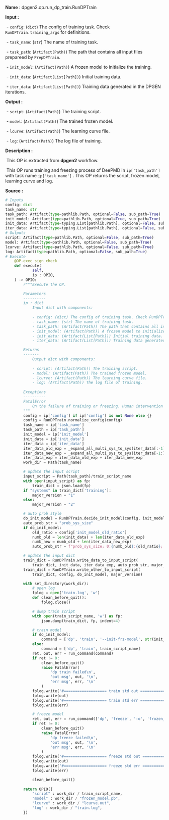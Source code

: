 **Name** : dpgen2.op.run_dp_train.RunDPTrain

**Input :** 

​            \- `config`: (`dict`) The config of training task. Check `RunDPTrain.training_args` for definitions.

​            \- `task_name`: (`str`) The name of training task.

​            \- `task_path`: (`Artifact(Path)`) The path that contains all input files prepareed by `PrepDPTrain`.

​            \- `init_model`: (`Artifact(Path)`) A frozen model to initialize the training.

​            \- `init_data`: (`Artifact(List[Path])`) Initial training data.

​            \- `iter_data`: (`Artifact(List[Path])`) Training data generated in the DPGEN iterations.

**Output :**

​            \- `script`: (`Artifact(Path)`) The training script.

​            \- `model`: (`Artifact(Path)`) The trained frozen model.

​            \- `lcurve`: (`Artifact(Path)`) The learning curve file.

​            \- `log`: (`Artifact(Path)`) The log file of training.

**Description :**

​			This OP is extracted from **dpgen2** workflow.

​			This OP runs training and freezing process of DeePMD in `ip['task_path']` with task name  `ip['task_name']` . This OP returns the script, frozen model, learning curve and log.

**Source :** 

```python
# Inputs
config: dict
task_name: str
task_path: Artifact(type=pathlib.Path, optional=False, sub_path=True)
init_model: Artifact(type=pathlib.Path, optional=True, sub_path=True)
init_data: Artifact(type=typing.List[pathlib.Path], optional=False, sub_path=True)
iter_data: Artifact(type=typing.List[pathlib.Path], optional=False, sub_path=True)
# Outputs
script: Artifact(type=pathlib.Path, optional=False, sub_path=True)
model: Artifact(type=pathlib.Path, optional=False, sub_path=True)
lcurve: Artifact(type=pathlib.Path, optional=False, sub_path=True)
log: Artifact(type=pathlib.Path, optional=False, sub_path=True)
# Execute
    @OP.exec_sign_check
    def execute(
            self,
            ip : OPIO,
    ) -> OPIO:
        r"""Execute the OP.

        Parameters
        ----------
        ip : dict
            Input dict with components:
        
            - config: (dict) The config of training task. Check RunDPTrain.training_args for definitions.
            - task_name: (str) The name of training task.
            - task_path: (Artifact(Path)) The path that contains all input files prepareed by PrepDPTrain.
            - init_model: (Artifact(Path)) A frozen model to initialize the training.
            - init_data: (Artifact(List[Path])) Initial training data.
            - iter_data: (Artifact(List[Path])) Training data generated in the DPGEN iterations.

        Returns
        -------
            Output dict with components:
        
            - script: (Artifact(Path)) The training script.
            - model: (Artifact(Path)) The trained frozen model.
            - lcurve: (Artifact(Path)) The learning curve file.
            - log: (Artifact(Path)) The log file of training.
        
        Exceptions
        ----------
        FatalError
            On the failure of training or freezing. Human intervention needed.
        """
        config = ip['config'] if ip['config'] is not None else {}
        config = RunDPTrain.normalize_config(config)
        task_name = ip['task_name']
        task_path = ip['task_path']
        init_model = ip['init_model']
        init_data = ip['init_data']
        iter_data = ip['iter_data']
        iter_data_old_exp = _expand_all_multi_sys_to_sys(iter_data[:-1])
        iter_data_new_exp = _expand_all_multi_sys_to_sys(iter_data[-1:])
        iter_data_exp = iter_data_old_exp + iter_data_new_exp
        work_dir = Path(task_name)

        # update the input script
        input_script = Path(task_path)/train_script_name
        with open(input_script) as fp:
            train_dict = json.load(fp)
        if "systems" in train_dict['training']:
            major_version = "1"
        else:
            major_version = "2"

        # auto prob style
        do_init_model = RunDPTrain.decide_init_model(config, init_model, init_data, iter_data)
        auto_prob_str = "prob_sys_size"
        if do_init_model:
            old_ratio = config['init_model_old_ratio']
            numb_old = len(init_data) + len(iter_data_old_exp)
            numb_new = numb_old + len(iter_data_new_exp)
            auto_prob_str = f"prob_sys_size; 0:{numb_old}:{old_ratio}; {numb_old}:{numb_new}:{1.-old_ratio:g}"

        # update the input dict
        train_dict = RunDPTrain.write_data_to_input_script(
            train_dict, init_data, iter_data_exp, auto_prob_str, major_version)
        train_dict = RunDPTrain.write_other_to_input_script(
            train_dict, config, do_init_model, major_version)        

        with set_directory(work_dir):
            # open log
            fplog = open('train.log', 'w')
            def clean_before_quit():
                fplog.close()

            # dump train script
            with open(train_script_name, 'w') as fp:
                json.dump(train_dict, fp, indent=4)

            # train model
            if do_init_model:
                command = ['dp', 'train', '--init-frz-model', str(init_model), train_script_name]
            else:
                command = ['dp', 'train', train_script_name]
            ret, out, err = run_command(command)
            if ret != 0:
                clean_before_quit()
                raise FatalError(
                    'dp train failed\n',
                    'out msg', out, '\n',
                    'err msg', err, '\n'
                )
            fplog.write('#=================== train std out ===================\n')
            fplog.write(out)
            fplog.write('#=================== train std err ===================\n')
            fplog.write(err)

            # freeze model
            ret, out, err = run_command(['dp', 'freeze', '-o', 'frozen_model.pb'])
            if ret != 0:
                clean_before_quit()
                raise FatalError(
                    'dp freeze failed\n',
                    'out msg', out, '\n',
                    'err msg', err, '\n'
                )
            fplog.write('#=================== freeze std out ===================\n')
            fplog.write(out)
            fplog.write('#=================== freeze std err ===================\n')
            fplog.write(err)

            clean_before_quit()
        
        return OPIO({
            "script" : work_dir / train_script_name,
            "model" : work_dir / "frozen_model.pb",
            "lcurve" : work_dir / "lcurve.out",
            "log" : work_dir / "train.log",
        })
```

